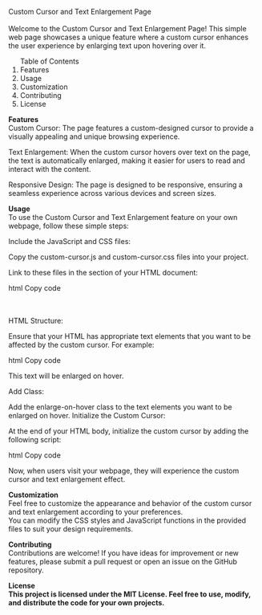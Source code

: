 
Custom Cursor and Text Enlargement Page<br><br>
Welcome to the Custom Cursor and Text Enlargement Page! This simple web page showcases a unique feature where a custom cursor enhances the user experience by enlarging text upon hovering over it.

<ol>Table of Contents
<li>Features</li>
<li>Usage</li>
<li>Customization</li>
<li>Contributing</li>
<li>License</li>
</ol>



<b>Features</b><br>
Custom Cursor: The page features a custom-designed cursor to provide a visually appealing and unique browsing experience.<br>

Text Enlargement: When the custom cursor hovers over text on the page, the text is automatically enlarged, making it easier for users to read and interact with the content.<br>

Responsive Design: The page is designed to be responsive, ensuring a seamless experience across various devices and screen sizes.<br>

<b>Usage</b><br>
To use the Custom Cursor and Text Enlargement feature on your own webpage, follow these simple steps:<br>

Include the JavaScript and CSS files:<br>

Copy the custom-cursor.js and custom-cursor.css files into your project.<br>

Link to these files in the <head> section of your HTML document:

html
Copy code<br>
<link rel="stylesheet" type="text/css" href="path/to/custom-cursor.css"><br>
<script src="path/to/custom-cursor.js"></script><br>
HTML Structure:

Ensure that your HTML has appropriate text elements that you want to be affected by the custom cursor. For example:<br>

html
Copy code
<p class="enlarge-on-hover">This text will be enlarged on hover.</p>
Add Class:<br>

Add the enlarge-on-hover class to the text elements you want to be enlarged on hover.
Initialize the Custom Cursor:

At the end of your HTML body, initialize the custom cursor by adding the following script:

html
Copy code
<script>
  CustomCursor.init();
</script>
Now, when users visit your webpage, they will experience the custom cursor and text enlargement effect.<br>

<b>Customization</b><br>
Feel free to customize the appearance and behavior of the custom cursor and text enlargement according to your preferences.<br> You can modify the CSS styles and JavaScript functions in the provided files to suit your design requirements.<br>

<b>Contributing</b><br>
Contributions are welcome! If you have ideas for improvement or new features, please submit a pull request or open an issue on the GitHub repository.<br>

<b>License<b><br>
This project is licensed under the MIT License. Feel free to use, modify, and distribute the code for your own projects.





